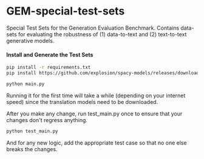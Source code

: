 # GEM-special-test-sets
Special Test Sets for the Generation Evaluation Benchmark. Contains data-sets for evaluating the robustness of (1) data-to-text and (2) text-to-text generative models.  


#### Install and Generate the Test Sets
```bash
pip install -r requirements.txt
pip install https://github.com/explosion/spacy-models/releases/download/en_core_web_sm-2.2.0/en_core_web_sm-2.2.0.tar.gz
```
```bash
python main.py
```
Running it for the first time will take a while (depending on your internet speed) since the translation models need to be downloaded.

After you make any change, run test_main.py once to ensure that your changes don't regress anything.

```bash
python test_main.py
```
 
And for any new logic, add the appropriate test case so that no one else breaks the changes. 